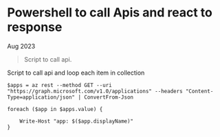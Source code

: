# Powershell to call Apis and react to response

Aug 2023

> Script to call api.

Script to call api and loop each item in collection 

```
$apps = az rest --method GET --uri "https://graph.microsoft.com/v1.0/applications" --headers "Content-Type=application/json" | ConvertFrom-Json

foreach ($app in $apps.value) {
    
    Write-Host "app: $($app.displayName)"
}
```